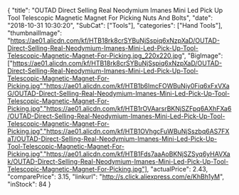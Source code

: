 {
	"title": "OUTAD Direct Selling Real Neodymium Imanes Mini Led Pick Up Tool Telescopic Magnetic Magnet For Picking Nuts And Bolts",
	"date": "2018-10-31 10:30:20",
	"SubCat": ["Tools"],
	"categories": ["Hand Tools"],
	"thumbnailImage": "https://ae01.alicdn.com/kf/HTB18rk8crSYBuNjSspiq6xNzpXaD/OUTAD-Direct-Selling-Real-Neodymium-Imanes-Mini-Led-Pick-Up-Tool-Telescopic-Magnetic-Magnet-For-Picking.jpg_220x220.jpg",
	"BigImage": ["https://ae01.alicdn.com/kf/HTB18rk8crSYBuNjSspiq6xNzpXaD/OUTAD-Direct-Selling-Real-Neodymium-Imanes-Mini-Led-Pick-Up-Tool-Telescopic-Magnetic-Magnet-For-Picking.jpg","https://ae01.alicdn.com/kf/HTB1b6lmcFOWBuNjy0Fiq6xFxVXaG/OUTAD-Direct-Selling-Real-Neodymium-Imanes-Mini-Led-Pick-Up-Tool-Telescopic-Magnetic-Magnet-For-Picking.jpg","https://ae01.alicdn.com/kf/HTB1rOVAarsrBKNjSZFpq6AXhFXa6/OUTAD-Direct-Selling-Real-Neodymium-Imanes-Mini-Led-Pick-Up-Tool-Telescopic-Magnetic-Magnet-For-Picking.jpg","https://ae01.alicdn.com/kf/HTB1OVhgcFuWBuNjSszbq6AS7FXaT/OUTAD-Direct-Selling-Real-Neodymium-Imanes-Mini-Led-Pick-Up-Tool-Telescopic-Magnetic-Magnet-For-Picking.jpg","https://ae01.alicdn.com/kf/HTB1Fds7aaAoBKNjSZSyq6yHAVXak/OUTAD-Direct-Selling-Real-Neodymium-Imanes-Mini-Led-Pick-Up-Tool-Telescopic-Magnetic-Magnet-For-Picking.jpg"],
	"actualPrice": 2.43,
	"comparePrice": 3.15,
	"linkurl": "http://s.click.aliexpress.com/e/KhBh1yM",
	"inStock": 84
}
